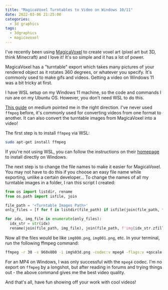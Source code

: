 ```yaml
---
title: "MagicaVoxel Turntables to Video on Windows 10/11"
date: 2022-03-06 21:25:00
categories:
  - 3d graphics
tags:
  - 3dgraphics
  - magicavoxel
---
```


<YouTubeEmbed id="hKrD1xWQAew" title="Voxel Chicken"/>

I've recently been using [MagicaVoxel](https://ephtracy.github.io/) to create voxel art (pixel art but 3D, think Minecraft) and I love it! It's so simple and it has a lot of power.

MagicaVoxel has a "turntable" export which takes many pictures of your rendered object as it rotates 360 degrees, or whatever you specify. It's commonly used to make gifs and videos. Getting a video on Windows 11 was a bit tricky at first.

I have WSL setup on my Windows 11 machine, so the code and commands I run are on my Ubuntu OS. However, you don't need WSL to do this.

[This guide](https://medium.com/tech-notes-and-geek-stuff/voxel-art-4f8ee761a3ab) on medium pointed me in the right direction. I've never used `ffmpeg` before, it's commonly used for converting videos from one format to another. It can also convert the turntable images from MagicaVoxel into a video!

The first step is to install `ffmpeg` via WSL:

```bash
sudo apt-get install ffmpeg
```

If you're not using WSL, you can follow the instructions on their [homepage](https://www.ffmpeg.org/) to install directly on Windows.

The next step is to change the file names to make it easier for MagicaVoxel. You may not have to do this if you choose an easy file name while exporting, unlike a certain developer... To change the names of all my turntable images in a folder, I ran this script I created:

```python
from os import listdir, rename
from os.path import isfile, join

file_path = '<Turntable Images Path>'
only_files = [f for f in listdir(file_path) if isfile(join(file_path, f))]

for idx, img_file in enumerate(only_files):
  idx_str = str(idx)
  rename(join(file_path, img_file), join(file_path, f'img{idx_str.zfill(3)}.png'))
```

Now all the files would be like `img000.png`, `img001.png`, etc. In your terminal, run the following ffmpeg command:

```bash
ffmpeg -r 30 -s 960x800 -i img%03d.png -codec:v mpeg4 -flags:v +qscale -global_quality:v 0 -codec:a libmp3lame nintendoswitch.mp4
```

For an MP4 on Windows, I was only successful with the `mpeg4` codec. I'm no export on `ffmpeg` by a longshot, but after reading in forums and trying things out - the above command gives me the best video quality.

And that's all, have fun showing off your work with cool videos!

<YouTubeEmbed id="Vn0Ki_b-qzg" title="Voxel Nintendo Switch"/>
